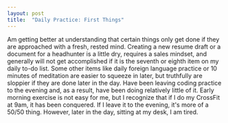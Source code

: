 ```yaml
---
layout: post
title:  "Daily Practice: First Things"
---
```

Am getting better at understanding that certain things only get done if they are approached with a fresh, rested mind. Creating a new resume draft or a document for a headhunter is a little dry, requires a sales mindset, and generally will not get accomplished if it is the seventh or eighth item on my daily to-do list. Some other items like daily foreign language practice or 10 minutes of meditation are easier to squeeze in later, but truthfully are sloppier if they are done later in the day. Have been leaving coding practice to the evening and, as a result, have been doing relatively little of it. Early morning exercise is not easy for me, but I recognize that if I do my CrossFit at 9am, it has been conquered. If I leave it to the evening, it's more of a 50/50 thing. However, later in the day, sitting at my desk, I am tired.
